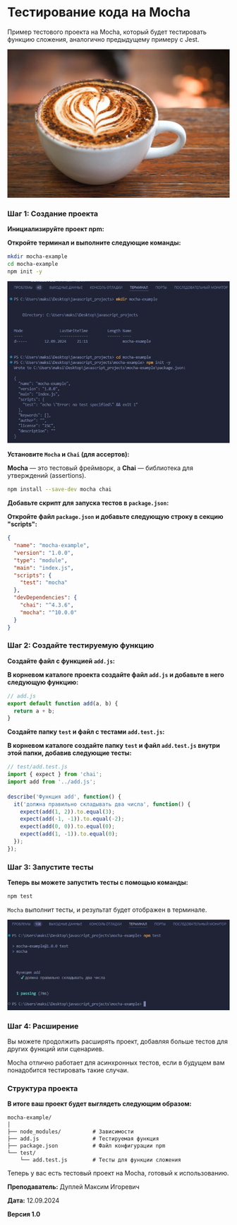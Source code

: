 # Тестирование кода на Mocha

Пример тестового проекта на Mocha, который будет тестировать функцию сложения, аналогично предыдущему примеру с Jest.

![mocha](img/mocha.png)

### Шаг 1: Создание проекта

**Инициализируйте проект npm:**

**Откройте терминал и выполните следующие команды:**

```bash
mkdir mocha-example
cd mocha-example
npm init -y
```

![create_project](img/create_project.png)

**Установите `Mocha` и `Chai` (для ассертов):**

**Mocha** — это тестовый фреймворк, а **Chai** — библиотека для утверждений (assertions).

```bash
npm install --save-dev mocha chai
```

**Добавьте скрипт для запуска тестов в `package.json`:**

**Откройте файл `package.json` и добавьте следующую строку в секцию "scripts":**

```json
{
  "name": "mocha-example",
  "version": "1.0.0",
  "type": "module",
  "main": "index.js",
  "scripts": {
    "test": "mocha"
  },
  "devDependencies": {
    "chai": "^4.3.6",
    "mocha": "^10.0.0"
  }
}
```

### Шаг 2: Создайте тестируемую функцию

**Создайте файл с функцией `add.js`:**

**В корневом каталоге проекта создайте файл `add.js` и добавьте в него следующую функцию:**

```js
// add.js
export default function add(a, b) {
  return a + b;
}

```

**Создайте папку `test` и файл с тестами `add.test.js`:**

**В корневом каталоге создайте папку `test` и файл `add.test.js` внутри этой папки, добавив следующие тесты:**

```js
// test/add.test.js
import { expect } from 'chai';
import add from '../add.js';

describe('Функция add', function() {
  it('должна правильно складывать два числа', function() {
    expect(add(1, 2)).to.equal(3);
    expect(add(-1, -1)).to.equal(-2);
    expect(add(0, 0)).to.equal(0);
    expect(add(1, -1)).to.equal(0);
  });
});
```

### Шаг 3: Запустите тесты

**Теперь вы можете запустить тесты с помощью команды:**

```bash
npm test
```

`Mocha` выполнит тесты, и результат будет отображен в терминале.

![test_mocha](img/test_mocha_complete.png)

### Шаг 4: Расширение

Вы можете продолжить расширять проект, добавляя больше тестов для других функций или сценариев.

Mocha отлично работает для асинхронных тестов, если в будущем вам понадобится тестировать такие случаи.

### Структура проекта

**В итоге ваш проект будет выглядеть следующим образом:**

```
mocha-example/
│
├── node_modules/          # Зависимости
├── add.js                 # Тестируемая функция
├── package.json           # Файл конфигурации npm
└── test/
    └── add.test.js        # Тесты для функции сложения
```

Теперь у вас есть тестовый проект на Mocha, готовый к использованию.

**Преподаватель:** Дуплей Максим Игоревич

**Дата:** 12.09.2024

**Версия 1.0**
